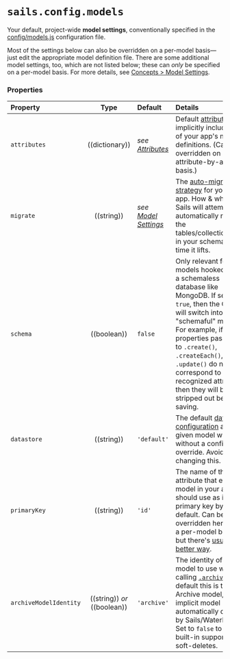 # `sails.config.models`

Your default, project-wide **model settings**, conventionally specified in the [config/models.js](https://sailsjs.com/documentation/anatomy/config/models-js) configuration file.

Most of the settings below can also be overridden on a per-model basis&mdash;just edit the appropriate model definition file.  There are some additional model settings, too, which are not listed below; these can _only_ be specified on a per-model basis.  For more details, see [Concepts > Model Settings](https://sailsjs.com/documentation/concepts/orm/model-settings).

### Properties


  Property             | Type            | Default                         | Details
 :---------------------|:---------------:|:------------------------------- |:--------
  `attributes`         | ((dictionary))  | _see [Attributes](https://sailsjs.com/documentation/concepts/models-and-orm/attributes)_ | Default [attributes](https://sailsjs.com/documentation/concepts/models-and-orm/attributes) to implicitly include in all of your app's model definitions.  (Can be overridden on an attribute-by-attribute basis.)
 `migrate`             | ((string))   | _see [Model Settings](https://sailsjs.com/documentation/concepts/orm/model-settings)_        | The [auto-migration strategy](https://sailsjs.com/documentation/concepts/models-and-orm/model-settings#?migrate) for your Sails app.  How & whether Sails will attempt to automatically rebuild the tables/collections/etc. in your schema every time it lifts.
 `schema`              | ((boolean))     | `false`                      | Only relevant for models hooked up to a schemaless database like MongoDB.  If set to `true`, then the ORM will switch into "schemaful" mode.  For example, if properties passed in to `.create()`, `.createEach()`, or `.update()` do not correspond to recognized attributes, then they will be stripped out before saving.
 `datastore`           | ((string))   | `'default'`                     | The default [datastore configuration](https://sailsjs.com/documentation/reference/sails-config/sails-config-datastores) any given model will use without a configured override.  Avoid changing this.
 `primaryKey`          | ((string))   | `'id'`             | The name of the attribute that every model in your app should use as its primary key by default.  Can be overridden here or on a per-model basis, but there's [usually a better way](https://sailsjs.com/documentation/concepts/models-and-orm/model-settings#?primarykey).
  `archiveModelIdentity` | ((string)) _or_ ((boolean))   | `'archive'`             | The identity of the model to use when calling [`.archive()`](https://sailsjs.com/documentation/reference/waterline-orm/models/archive).  By default this is the Archive model, an implicit model automatically defined by Sails/Waterline.  Set to `false` to disable built-in support for soft-deletes.

<docmeta name="displayName" value="sails.config.models">
<docmeta name="pageType" value="property">
